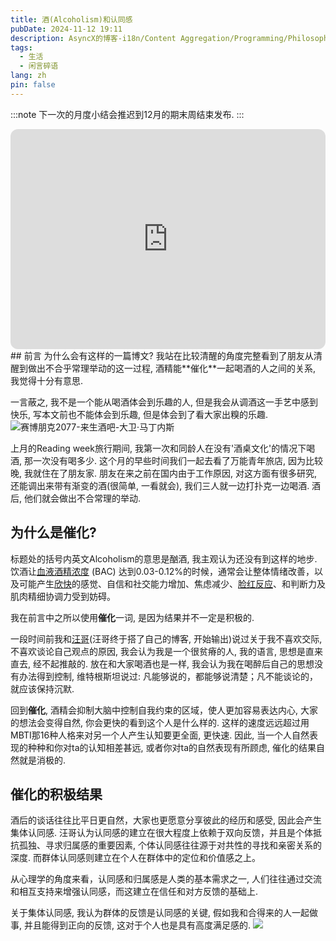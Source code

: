 ```yaml
---
title: 酒(Alcoholism)和认同感
pubDate: 2024-11-12 19:11
description: AsyncX的博客-i18n/Content Aggregation/Programming/Philosophy/Hobbies/i18n多语言/内容聚合/编程/哲学/爱好
tags:
  - 生活
  - 闲言碎语
lang: zh
pin: false
---
```

:::note
下一次的月度小结会推迟到12月的期末周结束发布.
:::

<iframe style="border-radius:12px" src="https://open.spotify.com/embed/track/7MZM9KhwGQG8QJ4BycsnQn?utm_source=generator" width="100%" height="352" frameBorder="0" allowfullscreen="" allow="autoplay; clipboard-write; encrypted-media; fullscreen; picture-in-picture" loading="lazy"></iframe>
## 前言
为什么会有这样的一篇博文? 我站在比较清醒的角度完整看到了朋友从清醒到做出不合乎常理举动的这一过程, 酒精能**催化**一起喝酒的人之间的关系, 我觉得十分有意思.

一言蔽之, 我不是一个能从喝酒体会到乐趣的人, 但是我会从调酒这一手艺中感到快乐, 写本文前也不能体会到乐趣, 但是体会到了看大家出糗的乐趣.
![赛博朋克2077-来生酒吧-大卫·马丁内斯](https://r2.asyncx.top/2024/11/12/202411122111251.webp)

上月的Reading week旅行期间, 我第一次和同龄人在没有'酒桌文化'的情况下喝酒, 那一次没有喝多少. 这个月的早些时间我们一起去看了万能青年旅店, 因为比较晚, 我就住在了朋友家. 朋友在来之前在国内由于工作原因, 对这方面有很多研究, 还能调出来带有渐变的酒(很简单, 一看就会), 我们三人就一边打扑克一边喝酒. 酒后, 他们就会做出不合常理的举动.

## 为什么是催化?
标题处的括号内英文Alcoholism的意思是酗酒, 我主观认为还没有到这样的地步. 饮酒让[血液酒精浓度](https://zh.wikipedia.org/wiki/%E8%A1%80%E6%B6%B2%E9%85%92%E7%B2%BE%E6%BF%83%E5%BA%A6 "血液酒精浓度") (BAC) 达到0.03-0.12%的时候，通常会让整体情绪改善，以及可能产生[欣快](https://zh.wikipedia.org/wiki/%E6%AC%A3%E5%BF%AB "欣快")的感觉、自信和社交能力增加、焦虑减少、[脸红反应](https://zh.wikipedia.org/wiki/%E9%85%92%E7%B2%BE%E5%8F%8D%E5%BA%94 "酒精反应")、和判断力及肌肉精细协调力受到妨碍。

我在前言中之所以使用**催化**一词, 是因为结果并不一定是积极的.

一段时间前我和[汪哥](https://nortant.com/)(汪哥终于搭了自己的博客, 开始输出)说过关于我不喜欢交际, 不喜欢谈论自己观点的原因, 我会认为我是一个很贫瘠的人, 我的语言, 思想是直来直去, 经不起推敲的. 放在和大家喝酒也是一样, 我会认为我在喝醉后自己的思想没有办法得到控制, 维特根斯坦说过: 凡能够说的，都能够说清楚；凡不能谈论的，就应该保持沉默.

回到**催化**, 酒精会抑制大脑中控制自我约束的区域，使人更加容易表达内心, 大家的想法会变得自然, 你会更快的看到这个人是什么样的. 这样的速度远远超过用MBTI那16种人格来对另一个人产生认知要更全面, 更快速. 因此, 当一个人自然表现的种种和你对ta的认知相差甚远, 或者你对ta的自然表现有所顾虑, 催化的结果自然就是消极的.

## 催化的积极结果

酒后的谈话往往比平日更自然，大家也更愿意分享彼此的经历和感受, 因此会产生集体认同感. 汪哥认为认同感的建立在很大程度上依赖于双向反馈，并且是个体抵抗孤独、寻求归属感的重要因素, 个体认同感往往源于对共性的寻找和亲密关系的深度. 而群体认同感则建立在个人在群体中的定位和价值感之上。

从心理学的角度来看，认同感和归属感是人类的基本需求之一, 人们往往通过交流和相互支持来增强认同感，而这建立在信任和对方反馈的基础上. 

关于集体认同感, 我认为群体的反馈是认同感的关键, 假如我和合得来的人一起做事, 并且能得到正向的反馈, 这对于个人也是具有高度满足感的.
![](https://r2.asyncx.top/2024/11/12/202411122200609.webp)
